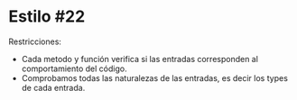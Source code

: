 # Estilo #22

Restricciones:

* Cada metodo y función verifica si las  entradas corresponden al comportamiento del código.
* Comprobamos todas las naturalezas de las entradas, es decir los types de  cada entrada.
